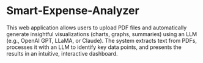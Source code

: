 # Smart-Expense-Analyzer
This web application allows users to upload PDF files and automatically generate insightful visualizations (charts, graphs, summaries) using an LLM (e.g., OpenAI GPT, LLaMA, or Claude). The system extracts text from PDFs, processes it with an LLM to identify key data points, and presents the results in an intuitive, interactive dashboard.
